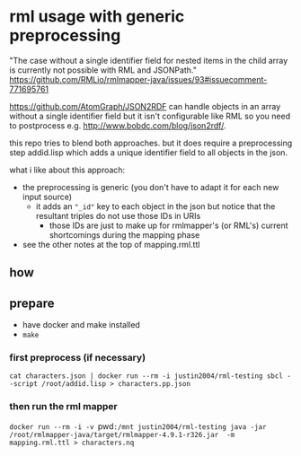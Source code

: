 # rml usage with generic preprocessing
"The case without a single identifier field for nested items in the child array is currently not possible with RML and JSONPath."
https://github.com/RMLio/rmlmapper-java/issues/93#issuecomment-771695761


https://github.com/AtomGraph/JSON2RDF can handle objects in an array without a single identifier field but it isn't configurable like RML so you need to postprocess e.g. http://www.bobdc.com/blog/json2rdf/.

this repo tries to blend both approaches. but it does require a preprocessing step addid.lisp which adds a unique identifier field to all objects in the json. 

what i like about this approach:
- the preprocessing is generic (you don't have to adapt it for each new input source)
    - it adds an `"_id"` key to each object in the json but notice that the resultant triples do not use those IDs in URIs
        - those IDs are just to make up for rmlmapper's (or RML's) current shortcomings during the mapping phase
- see the other notes at the top of mapping.rml.ttl


## how

## prepare
- have docker and make installed
- `make`

### first preprocess (if necessary)
`cat characters.json | docker run --rm -i justin2004/rml-testing sbcl --script /root/addid.lisp > characters.pp.json`

### then run the rml mapper
`docker run --rm -i -v `pwd`:/mnt justin2004/rml-testing java -jar /root/rmlmapper-java/target/rmlmapper-4.9.1-r326.jar  -m mapping.rml.ttl > characters.nq`
